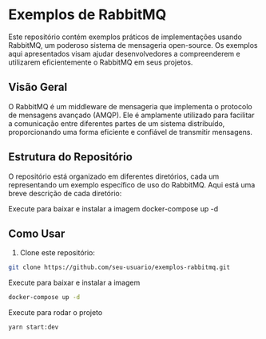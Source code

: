 # Exemplos de RabbitMQ

Este repositório contém exemplos práticos de implementações usando RabbitMQ, um poderoso sistema de mensageria open-source. Os exemplos aqui apresentados visam ajudar desenvolvedores a compreenderem e utilizarem eficientemente o RabbitMQ em seus projetos.

## Visão Geral

O RabbitMQ é um middleware de mensageria que implementa o protocolo de mensagens avançado (AMQP). Ele é amplamente utilizado para facilitar a comunicação entre diferentes partes de um sistema distribuído, proporcionando uma forma eficiente e confiável de transmitir mensagens.

## Estrutura do Repositório

O repositório está organizado em diferentes diretórios, cada um representando um exemplo específico de uso do RabbitMQ. Aqui está uma breve descrição de cada diretório:


Execute para baixar e instalar a imagem
docker-compose up -d


## Como Usar

1. Clone este repositório:

```bash
git clone https://github.com/seu-usuario/exemplos-rabbitmq.git
```


Execute para baixar e instalar a imagem
```bash
docker-compose up -d
```
Execute para rodar o projeto
```bash
yarn start:dev
```
